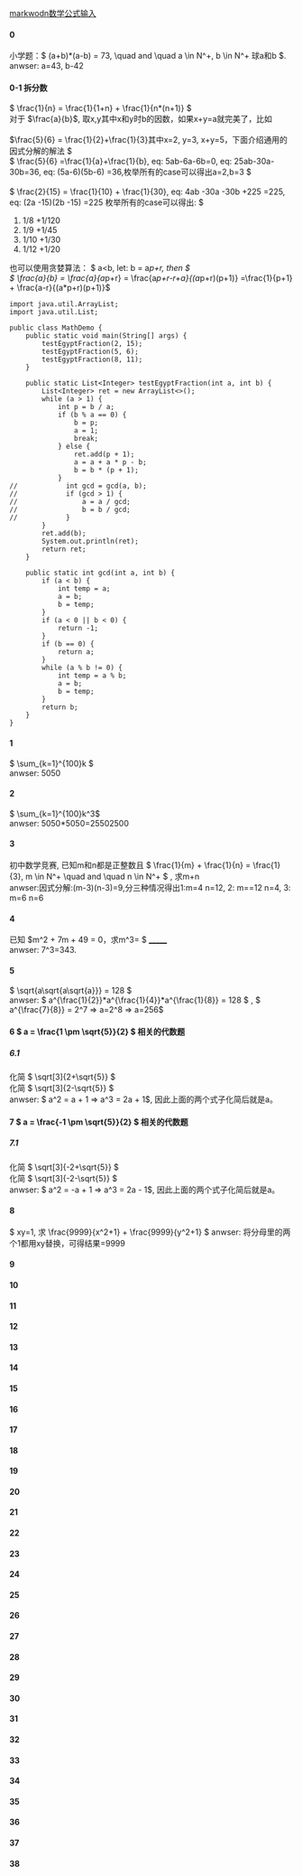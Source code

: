 
[markwodn数学公式输入](https://cxy.cc/post/2024/06/12/markdown-math/#:~:text=(n%2B1)-,%E5%A6%82%E4%BD%95%E8%BE%93%E5%85%A5%E7%B4%AF%E5%8A%A0%E3%80%81%E7%B4%AF%E4%B9%98%E8%BF%90%E7%AE%97,%E5%BC%8F%7D%20%E6%9D%A5%E8%BE%93%E5%85%A5%E4%B8%80%E4%B8%AA%E7%B4%AF%E5%8A%A0%E3%80%82)

#### 0
小学题：$   (a+b)*(a-b) = 73, \quad and \quad a \in N^+, b \in N^+   球a和b $.    </br>
anwser: a=43, b-42


####  0-1 拆分数
$ \frac{1}{n} = \frac{1}{1+n} + \frac{1}{n*(n+1)}   $   </br> 
对于 $\frac{a}{b}$, 取x,y其中x和y时b的因数，如果x+y=a就完美了，比如 </br> </br> 
$\frac{5}{6} = \frac{1}{2}+\frac{1}{3}其中x=2, y=3, x+y=5，下面介绍通用的因式分解的解法 $ </br> 
$ \frac{5}{6} =\frac{1}{a}+\frac{1}{b}, eq: 5ab-6a-6b=0, eq: 25ab-30a-30b=36, eq: (5a-6)(5b-6) =36,枚举所有的case可以得出a=2,b=3 $
</br> </br> 
$ \frac{2}{15} = \frac{1}{10} + \frac{1}{30}, eq: 4ab -30a -30b +225 =225, eq: (2a -15)(2b -15) =225 枚举所有的case可以得出: $ </br>
1. 1/8 +1/120
2. 1/9 +1/45
3. 1/10 +1/30
4. 1/12 +1/20

也可以使用贪婪算法：
$ a<b, let: b = a*p+r, then $   </br>
$ \frac{a}{b} = \frac{a}{a*p+r} = \frac{a*p+r-r+a}{(a*p+r)(p+1)} =\frac{1}{p+1} + \frac{a-r}{(a*p+r)(p+1)}$
```
import java.util.ArrayList;
import java.util.List;

public class MathDemo {
    public static void main(String[] args) {
        testEgyptFraction(2, 15);
        testEgyptFraction(5, 6);
        testEgyptFraction(8, 11);
    }

    public static List<Integer> testEgyptFraction(int a, int b) {
        List<Integer> ret = new ArrayList<>();
        while (a > 1) {
            int p = b / a;
            if (b % a == 0) {
                b = p;
                a = 1;
                break;
            } else {
                ret.add(p + 1);
                a = a + a * p - b;
                b = b * (p + 1);
            }
//            int gcd = gcd(a, b);
//            if (gcd > 1) {
//                a = a / gcd;
//                b = b / gcd;
//            }
        }
        ret.add(b);
        System.out.println(ret);
        return ret;
    }

    public static int gcd(int a, int b) {
        if (a < b) {
            int temp = a;
            a = b;
            b = temp;
        }
        if (a < 0 || b < 0) {
            return -1;
        }
        if (b == 0) {
            return a;
        }
        while (a % b != 0) {
            int temp = a % b;
            a = b;
            b = temp;
        }
        return b;
    }
}
```


#### 1
$ \sum_{k=1}^{100}k $            </br>
anwser: 5050


#### 2
$ \sum_{k=1}^{100}k^3$ </br>
anwser: 5050*5050=25502500


#### 3
初中数学竞赛, 已知m和n都是正整数且
$ \frac{1}{m} + \frac{1}{n} = \frac{1}{3}, m \in N^+ \quad and \quad n \in N^+ $
, 求m+n </br>
anwser:因式分解:(m-3)(n-3)=9,分三种情况得出1:m=4 n=12, 2: m==12 n=4, 3: m=6 n=6     

#### 4
已知
$m^2 + 7m + 49 = 0，求m^3= $ <u>_____</u>     </br>
anwser: 7^3=343.

#### 5
$  \sqrt{a\sqrt{a\sqrt{a}}} = 128 $         </br>
anwser: $  a^{\frac{1}{2}}*a^{\frac{1}{4}}*a^{\frac{1}{8}} = 128 $  , $ a^{\frac{7}{8}} = 2^7 => a=2^8 => a=256$ 

#### 6 $ a = \frac{1 \pm \sqrt{5}}{2} $ 相关的代数题
##### 6.1
化简 $   \sqrt[3]{2+\sqrt{5}}  $   </br>
化简 $   \sqrt[3]{2-\sqrt{5}}  $   </br>
anwser: $ a^2 = a + 1 => a^3 = 2a + 1$, 因此上面的两个式子化简后就是a。

#### 7 $ a = \frac{-1 \pm \sqrt{5}}{2} $ 相关的代数题
##### 7.1
化简 $   \sqrt[3]{-2+\sqrt{5}}  $   </br>
化简 $   \sqrt[3]{-2-\sqrt{5}}  $   </br>
anwser: $ a^2 = -a + 1 => a^3 = 2a - 1$, 因此上面的两个式子化简后就是a。

#### 8
$
xy=1, 求 \frac{9999}{x^2+1} + \frac{9999}{y^2+1}
$
anwser: 将分母里的两个1都用xy替换，可得结果=9999

#### 9

#### 10

#### 11

#### 12

#### 13

#### 14

#### 15

#### 16

#### 17

#### 18

#### 19

#### 20

#### 21

#### 22

#### 23

#### 24

#### 25

#### 26

#### 27

#### 28

#### 29

#### 30

#### 31

#### 32

#### 33

#### 34

#### 35

#### 36

#### 37

#### 38